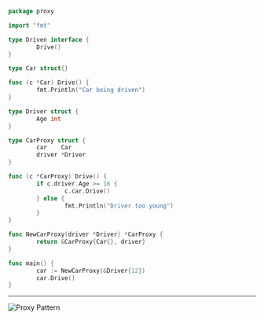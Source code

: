 ```go
package proxy

import "fmt"

type Driven interface {
        Drive()
}

type Car struct{}

func (c *Car) Drive() {
        fmt.Println("Car being driven")
}

type Driver struct {
        Age int
}

type CarProxy struct {
        car    Car
        driver *Driver
}

func (c *CarProxy) Drive() {
        if c.driver.Age >= 16 {
                c.car.Drive()
        } else {
                fmt.Println("Driver too young")
        }
}

func NewCarProxy(driver *Driver) *CarProxy {
        return &CarProxy{Car{}, driver}
}

func main() {
        car := NewCarProxy(&Driver{12})
        car.Drive()
}
```

***

![Proxy Pattern](https://github.com/muarshad01/Design_Patterns_Go/commit/67eea52bdb1d4d9871f644c94705b954cfe4743d)
